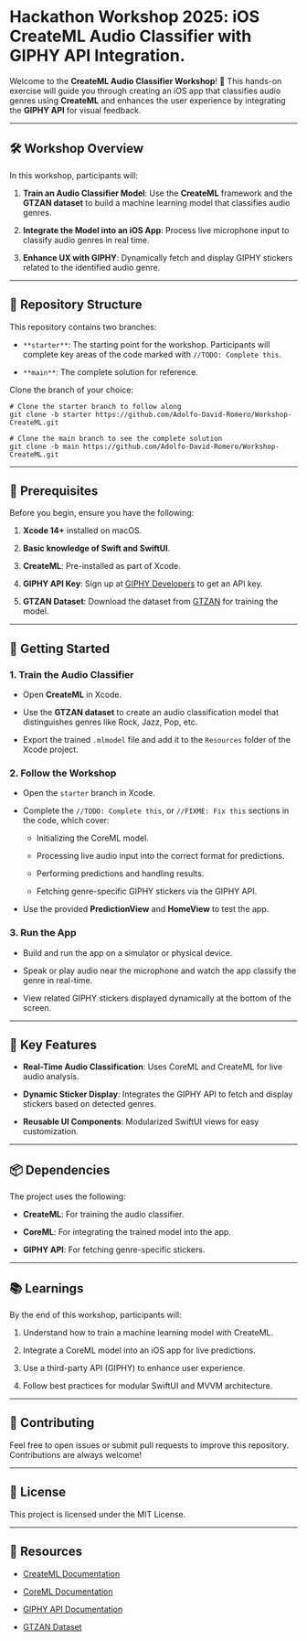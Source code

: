 Hackathon Workshop 2025: iOS CreateML Audio Classifier with GIPHY API Integration.
==============================================================

Welcome to the **CreateML Audio Classifier Workshop**! 🎵 This hands-on exercise will guide you through creating an iOS app that classifies audio genres using **CreateML** and enhances the user experience by integrating the **GIPHY API** for visual feedback.

* * * * *

🛠️ Workshop Overview
---------------------

In this workshop, participants will:

1.  **Train an Audio Classifier Model**: Use the **CreateML** framework and the **GTZAN dataset** to build a machine learning model that classifies audio genres.

2.  **Integrate the Model into an iOS App**: Process live microphone input to classify audio genres in real time.

3.  **Enhance UX with GIPHY**: Dynamically fetch and display GIPHY stickers related to the identified audio genre.

* * * * *

📂 Repository Structure
-----------------------

This repository contains two branches:

-   `**starter**`: The starting point for the workshop. Participants will complete key areas of the code marked with `//TODO: Complete this`.

-   `**main**`: The complete solution for reference.

Clone the branch of your choice:

```
# Clone the starter branch to follow along
git clone -b starter https://github.com/Adolfo-David-Romero/Workshop-CreateML.git

# Clone the main branch to see the complete solution
git clone -b main https://github.com/Adolfo-David-Romero/Workshop-CreateML.git
```

* * * * *

🧰 Prerequisites
----------------

Before you begin, ensure you have the following:

1.  **Xcode 14+** installed on macOS.

2.  **Basic knowledge of Swift and SwiftUI**.

3.  **CreateML**: Pre-installed as part of Xcode.

4.  **GIPHY API Key**: Sign up at [GIPHY Developers](https://developers.giphy.com/) to get an API key.

5.  **GTZAN Dataset**: Download the dataset from [GTZAN](https://www.kaggle.com/datasets/andradaolteanu/gtzan-dataset-music-genre-classification) for training the model.

* * * * *

🚀 Getting Started
------------------

### 1\. Train the Audio Classifier

-   Open **CreateML** in Xcode.

-   Use the **GTZAN dataset** to create an audio classification model that distinguishes genres like Rock, Jazz, Pop, etc.

-   Export the trained `.mlmodel` file and add it to the `Resources` folder of the Xcode project.

### 2\. Follow the Workshop

-   Open the `starter` branch in Xcode.

-   Complete the `//TODO: Complete this`, or `//FIXME: Fix this` sections in the code, which cover:

    -   Initializing the CoreML model.

    -   Processing live audio input into the correct format for predictions.

    -   Performing predictions and handling results.

    -   Fetching genre-specific GIPHY stickers via the GIPHY API.

-   Use the provided **PredictionView** and **HomeView** to test the app.

### 3\. Run the App

-   Build and run the app on a simulator or physical device.

-   Speak or play audio near the microphone and watch the app classify the genre in real-time.

-   View related GIPHY stickers displayed dynamically at the bottom of the screen.

* * * * *

🌟 Key Features
---------------

-   **Real-Time Audio Classification**: Uses CoreML and CreateML for live audio analysis.

-   **Dynamic Sticker Display**: Integrates the GIPHY API to fetch and display stickers based on detected genres.

-   **Reusable UI Components**: Modularized SwiftUI views for easy customization.

* * * * *

📦 Dependencies
---------------

The project uses the following:

-   **CreateML**: For training the audio classifier.

-   **CoreML**: For integrating the trained model into the app.

-   **GIPHY API**: For fetching genre-specific stickers.

* * * * *

📚 Learnings
------------

By the end of this workshop, participants will:

1.  Understand how to train a machine learning model with CreateML.

2.  Integrate a CoreML model into an iOS app for live predictions.

3.  Use a third-party API (GIPHY) to enhance user experience.

4.  Follow best practices for modular SwiftUI and MVVM architecture.

* * * * *

🤝 Contributing
---------------

Feel free to open issues or submit pull requests to improve this repository. Contributions are always welcome!

* * * * *

📝 License
----------

This project is licensed under the MIT License.

* * * * *

🔗 Resources
------------

-   [CreateML Documentation](https://developer.apple.com/documentation/createml/)

-   [CoreML Documentation](https://developer.apple.com/documentation/coreml/)

-   [GIPHY API Documentation](https://developers.giphy.com/)

-   [GTZAN Dataset](http://marsyas.info/downloads/datasets.html)
